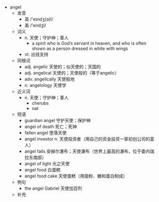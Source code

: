 - angel
  - 发音
    - 英 /'eɪndʒ(ə)l/
    - 美 /'endʒl/
  - 词义
    - n. 天使；守护神；善人
      - a  spirit  who is God’s servant in heaven, and who is often shown as a person dressed in white with wings
    - vt. 出钱支持
  - 同根词
    - adj. angelic 天使的；似天使的；天国的
    - adj. angelical 天使的；天使般的（等于angelic）
    - adv. angelically 天使般地
    - n. angelology 天使学
  - 近义词
    - n. 天使；守护神；善人
      - cherubs
      - nat
  - 短语
    - guardian angel 守护天使；保护神
    - angel of death 死亡；死神
    - fallen angel 堕落天使
    - angel investor n. 天使投资者（用自己的资金投资一家初创公司的富人）
    - angel falls 安赫尔瀑布；天使瀑布（世界上最高的瀑布，位于委内瑞拉东南部）
    - angel of light 光之天使
    - angel food 白蛋糕
    - angel food cake 天使蛋糕（用面粉、糖和蛋白制成）
  - 例句
    - the angel Gabriel 天使加百列
  - 补充